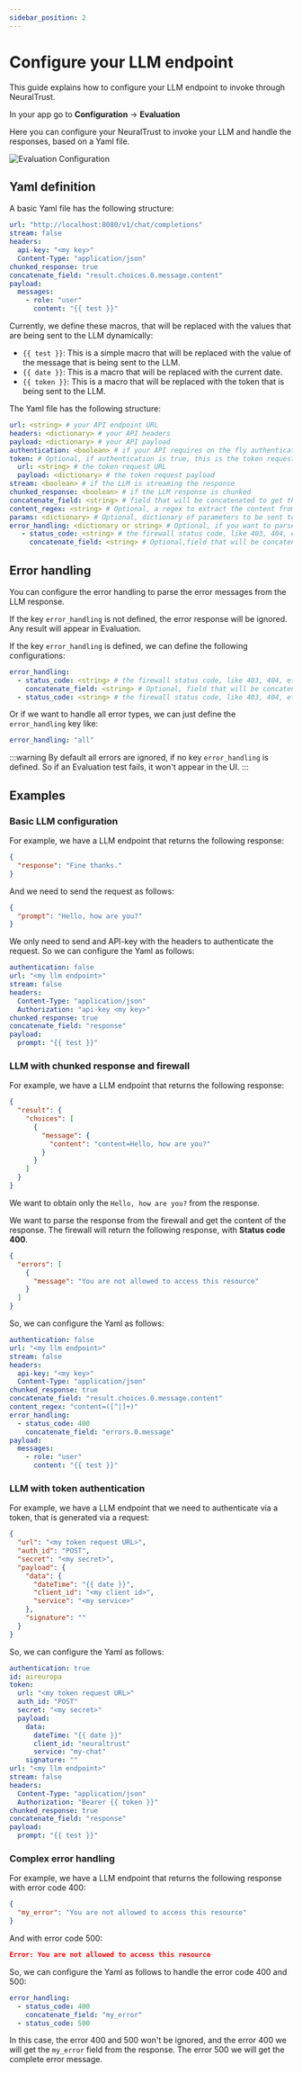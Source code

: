 ```yaml
---
sidebar_position: 2
---
```


# Configure your LLM endpoint

This guide explains how to configure your LLM endpoint to invoke through NeuralTrust.

In your app go to **Configuration** -> **Evaluation**

Here you can configure your NeuralTrust to invoke your LLM and handle the responses, based on a Yaml file.

![Evaluation Configuration](./assets/llm-config-yaml.png)

## Yaml definition

A basic Yaml file has the following structure:

```yaml
url: "http://localhost:8080/v1/chat/completions"
stream: false
headers:
  api-key: "<my key>"
  Content-Type: "application/json"
chunked_response: true
concatenate_field: "result.choices.0.message.content"
payload:
  messages:
    - role: "user"
      content: "{{ test }}"
```

Currently, we define these macros, that will be replaced with the values that are being sent to the LLM dynamically:

- `{{ test }}`: This is a simple macro that will be replaced with the value of the message that is being sent to the LLM.
- `{{ date }}`: This is a macro that will be replaced with the current date.
- `{{ token }}`: This is a macro that will be replaced with the token that is being sent to the LLM.

The Yaml file has the following structure:

```yaml
url: <string> # your API endpoint URL
headers: <dictionary> # your API headers
payload: <dictionary> # your API payload
authentication: <boolean> # if your API requires on the fly authentication via a token
token: # Optional, if authentication is true, this is the token request configuration
  url: <string> # the token request URL
  payload: <dictionary> # the token request payload
stream: <boolean> # if the LLM is streaming the response
chunked_response: <boolean> # if the LLM response is chunked
concatenate_field: <string> # field that will be concatenated to get the final response
content_regex: <string> # Optional, a regex to extract the content from the response
params: <dictionary> # Optional, dictionary of parameters to be sent to the POST request
error_handling: <dictionary or string> # Optional, if you want to parse the error messages.
   - status_code: <string> # the firewall status code, like 403, 404, etc.
     concatenate_field: <string> # Optional,field that will be concatenated to get the final response
```

## Error handling

You can configure the error handling to parse the error messages from the LLM response.

If the key `error_handling` is not defined, the error response will be ignored. Any result will appear in Evaluation.

If the key `error_handling` is defined, we can define the following configurations:

```yaml
error_handling:
  - status_code: <string> # the firewall status code, like 403, 404, etc.
    concatenate_field: <string> # Optional, field that will be concatenated to get the final response
  - status_code: <string> # the firewall status code, like 403, 404, etc.
```

Or if we want to handle all error types, we can just define the `error_handling` key like:

```yaml
error_handling: "all"
```

:::warning
By default all errors are ignored, if no key `error_handling` is defined. So if an Evaluation test fails, it won't appear in the UI.
:::

## Examples

### Basic LLM configuration

For example, we have a LLM endpoint that returns the following response:

```json
{
  "response": "Fine thanks."
}
```

And we need to send the request as follows:

```json
{
  "prompt": "Hello, how are you?"
}
```

We only need to send and API-key with the headers to authenticate the request. So we can configure the Yaml as follows:

```yaml
authentication: false
url: "<my llm endpoint>"
stream: false
headers:
  Content-Type: "application/json"
  Authorization: "api-key <my key>"
chunked_response: true
concatenate_field: "response"
payload:
  prompt: "{{ test }}"
```


### LLM with chunked response and firewall

For example, we have a LLM endpoint that returns the following response:

```json
{
  "result": {
    "choices": [
      {
        "message": {
          "content": "content=Hello, how are you?"
        }
      }
    ]
  }
}
```

We want to obtain only the `Hello, how are you?` from the response.

We want to parse the response from the firewall and get the content of the response. The firewall will return the following response, with **Status code 400**.

```json
{
  "errors": [
    {
      "message": "You are not allowed to access this resource"
    }
  ]
}
```

So, we can configure the Yaml as follows:

```yaml
authentication: false
url: "<my llm endpoint>"
stream: false
headers:
  api-key: "<my key>"
  Content-Type: "application/json"
chunked_response: true
concatenate_field: "result.choices.0.message.content"
content_regex: "content=([^|]+)"
error_handling:
  - status_code: 400
    concatenate_field: "errors.0.message"
payload:
  messages:
    - role: "user"
      content: "{{ test }}"
```

### LLM with token authentication

For example, we have a LLM endpoint that we need to authenticate via a token, that is generated via a request:

```json
{
  "url": "<my token request URL>",
  "auth_id": "POST",
  "secret": "<my secret>",
  "payload": {
    "data": {
      "dateTime": "{{ date }}",
      "client_id": "<my client id>",
      "service": "<my service>"
    },
    "signature": ""
  }
}
```

So, we can configure the Yaml as follows:

```yaml
authentication: true
id: aireuropa
token:
  url: "<my token request URL>"
  auth_id: "POST"
  secret: "<my secret>"
  payload:
    data:
      dateTime: "{{ date }}"
      client_id: "neuraltrust"
      service: "my-chat"
    signature: ""
url: "<my llm endpoint>"
stream: false
headers:
  Content-Type: "application/json"
  Authorization: "Bearer {{ token }}"
chunked_response: true
concatenate_field: "response"
payload:
  prompt: "{{ test }}"
```

### Complex error handling

For example, we have a LLM endpoint that returns the following response with error code 400:

```json
{
  "my_error": "You are not allowed to access this resource"
}
```

And with error code 500:

```json
Error: You are not allowed to access this resource
```

So, we can configure the Yaml as follows to handle the error code 400 and 500:

```yaml
error_handling:
  - status_code: 400
    concatenate_field: "my_error"
  - status_code: 500
```

In this case, the error 400 and 500 won't be ignored, and the error 400 we will get the `my_error` field from the response. 
The error 500 we will get the complete error message.